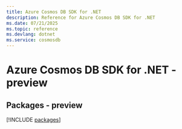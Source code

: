 ```yaml
---
title: Azure Cosmos DB SDK for .NET
description: Reference for Azure Cosmos DB SDK for .NET
ms.date: 07/21/2025
ms.topic: reference
ms.devlang: dotnet
ms.service: cosmosdb
---
```

# Azure Cosmos DB SDK for .NET - preview
## Packages - preview
[!INCLUDE [packages](cosmos-db-index.md)]